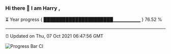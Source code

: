 ### Hi there 👋 I am Harry , 

⏳ Year progress { ██████████████████████▁▁▁▁▁▁▁▁ } 76.52 %

---

⏰ Updated on Thu, 07 Oct 2021 06:47:56 GMT

![Progress Bar CI](https://github.com/duykhang68/duykhang68/workflows/Progress%20Bar%20CI/badge.svg)
